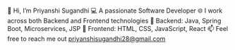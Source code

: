 👋 Hi, I’m Priyanshi Sugandhi
   💻 A passionate Software Developer
   🌐 I work across both Backend and Frontend technologies
   🧠 Backend: Java, Spring Boot, Microservices, JSP
   🎨 Frontend: HTML, CSS, JavaScript, React
   📫 Feel free to reach me out priyanshisugandhi28@gmail.com


<!---
Priyanshisug/Priyanshisug is a ✨ special ✨ repository because its `README.md` (this file) appears on your GitHub profile.
You can click the Preview link to take a look at your changes.
--->

